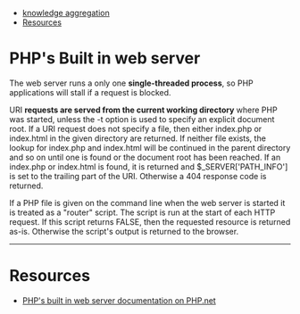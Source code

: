 

* [knowledge aggregation](#phps-built-in-web-server)
* [Resources](#resources)


# PHP's Built in web server

The web server runs a only one **single-threaded process**, so PHP applications will stall if a request is blocked.

URI **requests are served from the current working directory** where PHP was started, unless the -t option is used to specify an explicit document root. If a URI request does not specify a file, then either index.php or index.html in the given directory are returned. If neither file exists, the lookup for index.php and index.html will be continued in the parent directory and so on until one is found or the document root has been reached. If an index.php or index.html is found, it is returned and $_SERVER['PATH_INFO'] is set to the trailing part of the URI. Otherwise a 404 response code is returned.

If a PHP file is given on the command line when the web server is started it is treated as a "router" script. The script is run at the start of each HTTP request. If this script returns FALSE, then the requested resource is returned as-is. Otherwise the script's output is returned to the browser.


---

# Resources

* [PHP's built in web server documentation on PHP.net](#http://php.net/manual/en/features.commandline.webserver.php)

